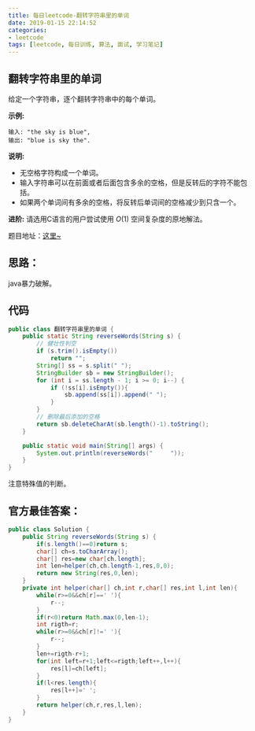 ```yaml
---
title: 每日leetcode-翻转字符串里的单词
date: 2019-01-15 22:14:52
categories:
- leetcode
tags: [leetcode, 每日训练, 算法, 面试, 学习笔记]
---
```


## 翻转字符串里的单词

给定一个字符串，逐个翻转字符串中的每个单词。

**示例:**  

```
输入: "the sky is blue",
输出: "blue is sky the".
```

**说明:**

- 无空格字符构成一个单词。
- 输入字符串可以在前面或者后面包含多余的空格，但是反转后的字符不能包括。
- 如果两个单词间有多余的空格，将反转后单词间的空格减少到只含一个。

**进阶:** 请选用C语言的用户尝试使用 *O*(1) 空间复杂度的原地解法。

题目地址：[这里~](https://leetcode-cn.com/explore/interview/card/bytedance/242/string/1011/)

<!--more-->

## 思路：

java暴力破解。

## 代码

```java
public class 翻转字符串里的单词 {
    public static String reverseWords(String s) {
        // 健壮性判空
        if (s.trim().isEmpty())
            return "";
        String[] ss = s.split(" ");
        StringBuilder sb = new StringBuilder();
        for (int i = ss.length - 1; i >= 0; i--) {
            if (!ss[i].isEmpty()){
                sb.append(ss[i]).append(" ");
            }
        }
        // 删除最后添加的空格
        return sb.deleteCharAt(sb.length()-1).toString();
    }

    public static void main(String[] args) {
        System.out.println(reverseWords("     "));
    }
}

```

注意特殊值的判断。

## 官方最佳答案：

```java
public class Solution {
    public String reverseWords(String s) {
        if(s.length()==0)return s;
        char[] ch=s.toCharArray();
        char[] res=new char[ch.length];
        int len=helper(ch,ch.length-1,res,0,0);
        return new String(res,0,len);
    }
    private int helper(char[] ch,int r,char[] res,int l,int len){
        while(r>=0&&ch[r]==' '){
            r--;
        }
        if(r<0)return Math.max(0,len-1);
        int rigth=r;
        while(r>=0&&ch[r]!=' '){
            r--;
        }
        len+=rigth-r+1;
        for(int left=r+1;left<=rigth;left++,l++){
            res[l]=ch[left];
        }
        if(l<res.length){
            res[l++]=' ';
        }
        return helper(ch,r,res,l,len);
    }
}

```

